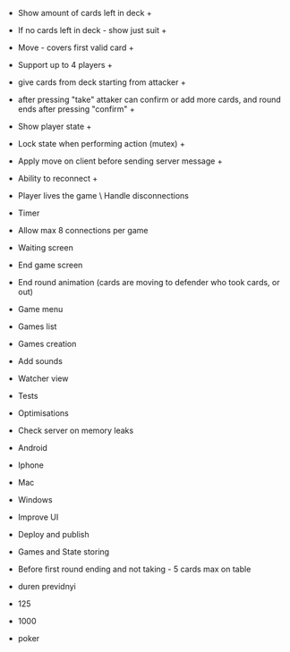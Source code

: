 - Show amount of cards left in deck +
- If no cards left in deck - show just suit +
- Move - covers first valid card +

- Support up to 4 players +
 - give cards from deck starting from attacker +
 - after pressing "take" attaker can confirm or add more cards, and round ends after pressing "confirm" +

- Show player state +

- Lock state when performing action (mutex) +

- Apply move on client before sending server message +

- Ability to reconnect +
- Player lives the game \ Handle disconnections
- Timer
- Allow max 8 connections per game


- Waiting screen
- End game screen
- End round animation (cards are moving to defender who took cards, or out)

- Game menu
- Games list
- Games creation
- Add sounds
- Watcher view

- Tests
- Optimisations
- Check server on memory leaks

- Android
- Iphone
- Mac
- Windows

- Improve UI

- Deploy and publish

- Games and State storing



- Before first round ending and not taking - 5 cards max on table
- duren previdnyi
- 125
- 1000
- poker
